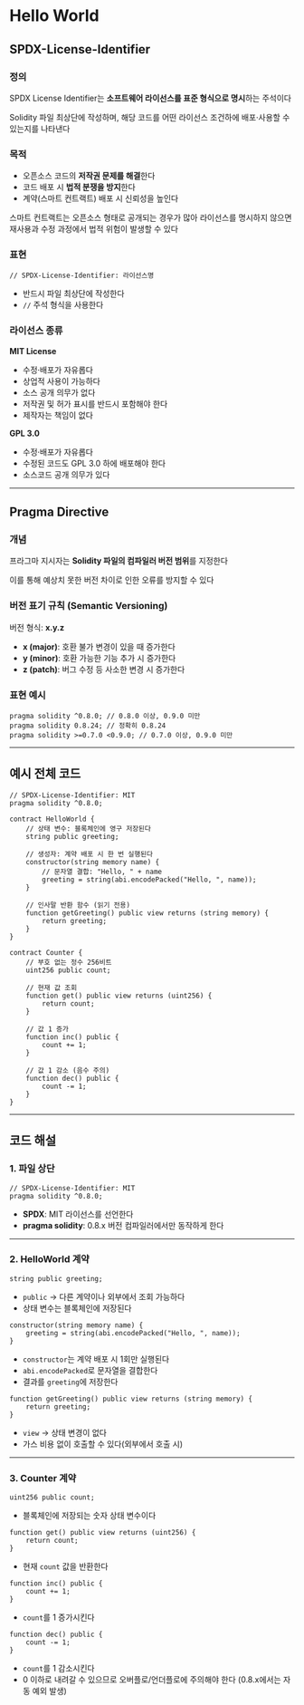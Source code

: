 # Hello World

## SPDX-License-Identifier

### 정의

SPDX License Identifier는 **소프트웨어 라이선스를 표준 형식으로 명시**하는 주석이다

Solidity 파일 최상단에 작성하며, 해당 코드를 어떤 라이선스 조건하에 배포·사용할 수 있는지를 나타낸다

### 목적

- 오픈소스 코드의 **저작권 문제를 해결**한다
- 코드 배포 시 **법적 분쟁을 방지**한다
- 계약(스마트 컨트랙트) 배포 시 신뢰성을 높인다

스마트 컨트랙트는 오픈소스 형태로 공개되는 경우가 많아 라이선스를 명시하지 않으면 재사용과 수정 과정에서 법적 위험이 발생할 수 있다

### 표현

```solidity
// SPDX-License-Identifier: 라이선스명
```

- 반드시 파일 최상단에 작성한다
- `//` 주석 형식을 사용한다

### 라이선스 종류

**MIT License**

- 수정·배포가 자유롭다
- 상업적 사용이 가능하다
- 소스 공개 의무가 없다
- 저작권 및 허가 표시를 반드시 포함해야 한다
- 제작자는 책임이 없다

**GPL 3.0**

- 수정·배포가 자유롭다
- 수정된 코드도 GPL 3.0 하에 배포해야 한다
- 소스코드 공개 의무가 있다

---

## Pragma Directive

### 개념

프라그마 지시자는 **Solidity 파일의 컴파일러 버전 범위**를 지정한다

이를 통해 예상치 못한 버전 차이로 인한 오류를 방지할 수 있다

### 버전 표기 규칙 (Semantic Versioning)

버전 형식: **x.y.z**

- **x (major)**: 호환 불가 변경이 있을 때 증가한다
- **y (minor)**: 호환 가능한 기능 추가 시 증가한다
- **z (patch)**: 버그 수정 등 사소한 변경 시 증가한다

### 표현 예시

```solidity
pragma solidity ^0.8.0; // 0.8.0 이상, 0.9.0 미만
pragma solidity 0.8.24; // 정확히 0.8.24
pragma solidity >=0.7.0 <0.9.0; // 0.7.0 이상, 0.9.0 미만
```

---

## 예시 전체 코드

```solidity
// SPDX-License-Identifier: MIT
pragma solidity ^0.8.0;

contract HelloWorld {
    // 상태 변수: 블록체인에 영구 저장된다
    string public greeting;

    // 생성자: 계약 배포 시 한 번 실행된다
    constructor(string memory name) {
        // 문자열 결합: "Hello, " + name
        greeting = string(abi.encodePacked("Hello, ", name));
    }

    // 인사말 반환 함수 (읽기 전용)
    function getGreeting() public view returns (string memory) {
        return greeting;
    }
}

contract Counter {
    // 부호 없는 정수 256비트
    uint256 public count;

    // 현재 값 조회
    function get() public view returns (uint256) {
        return count;
    }

    // 값 1 증가
    function inc() public {
        count += 1;
    }

    // 값 1 감소 (음수 주의)
    function dec() public {
        count -= 1;
    }
}

```

---

## 코드 해설

### 1. 파일 상단

```solidity
// SPDX-License-Identifier: MIT
pragma solidity ^0.8.0;

```

- **SPDX**: MIT 라이선스를 선언한다
- **pragma solidity**: 0.8.x 버전 컴파일러에서만 동작하게 한다

---

### 2. HelloWorld 계약

```solidity
string public greeting;

```

- `public` → 다른 계약이나 외부에서 조회 가능하다
- 상태 변수는 블록체인에 저장된다

```solidity
constructor(string memory name) {
    greeting = string(abi.encodePacked("Hello, ", name));
}

```

- `constructor`는 계약 배포 시 1회만 실행된다
- `abi.encodePacked`로 문자열을 결합한다
- 결과를 `greeting`에 저장한다

```solidity
function getGreeting() public view returns (string memory) {
    return greeting;
}

```

- `view` → 상태 변경이 없다
- 가스 비용 없이 호출할 수 있다(외부에서 호출 시)

---

### 3. Counter 계약

```solidity
uint256 public count;

```

- 블록체인에 저장되는 숫자 상태 변수이다

```solidity
function get() public view returns (uint256) {
    return count;
}

```

- 현재 `count` 값을 반환한다

```solidity
function inc() public {
    count += 1;
}

```

- `count`를 1 증가시킨다

```solidity
function dec() public {
    count -= 1;
}

```

- `count`를 1 감소시킨다
- 0 이하로 내려갈 수 있으므로 오버플로/언더플로에 주의해야 한다 (0.8.x에서는 자동 예외 발생)
